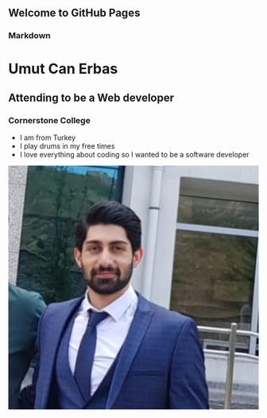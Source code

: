 ## Welcome to GitHub Pages



### Markdown


# Umut Can Erbas
## Attending to be a Web developer
### Cornerstone College

- I am from Turkey
- I play drums in my free times
- I love everything about coding so I wanted to be a software developer

![It's Me](Foto.png)
